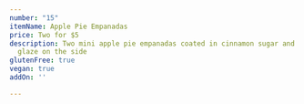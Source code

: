```yaml
---
number: "15"
itemName: Apple Pie Empanadas
price: Two for $5
description: Two mini apple pie empanadas coated in cinnamon sugar and served with
  glaze on the side
glutenFree: true
vegan: true
addOn: ''

---
```

